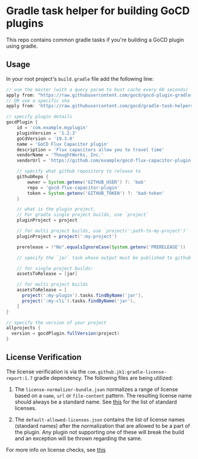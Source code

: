 # Gradle task helper for building GoCD plugins

This repo contains common gradle tasks if you're building a GoCD plugin using gradle.

## Usage

In your root project's `build.gradle` file add the following line:

```gradle
// use the master (with a query param to bust cache every 60 seconds)
apply from: "https://raw.githubusercontent.com/gocd/gocd-plugin-gradle-task-helpers/master/helper.gradle?_=${(int) (new Date().toInstant().epochSecond / 60)}"
// OR use a specific sha
apply from: 'https://raw.githubusercontent.com/gocd/gradle-task-helpers/GIT_COMMITISH/helper.gradle'

// specify plugin details
gocdPlugin {
    id = 'com.example.myplugin'
    pluginVersion = '1.2.3'
    goCdVersion = '19.3.0'
    name = 'GoCD Flux Capacitor plugin'
    description = 'Flux capacitors allow you to travel time'
    vendorName = 'ThoughtWorks, Inc.'
    vendorUrl = 'https://github.com/example/gocd-flux-capacitor-plugin'

    // specify what github repository to release to
    githubRepo {
        owner = System.getenv('GITHUB_USER') ?: 'bob'
        repo = 'gocd-flux-capacitor-plugin'
        token = System.getenv('GITHUB_TOKEN') ?: 'bad-token'
    }

    // what is the plugin project.
    // For gradle single project builds, use `project`
    pluginProject = project

    // for multi project builds, use `project(':path-to-my-project')`
    pluginProject = project(':my-project')

    prerelease = !"No".equalsIgnoreCase(System.getenv('PRERELEASE'))

    // specify the `jar` task whose output must be published to github release

    // for single project builds:
    assetsToRelease = [jar]

    // for multi project builds
    assetsToRelease = [
      project(':my-plugin').tasks.findByName('jar'),
      project(':my-cli').tasks.findByName('jar'),
    ]
}

// specify the version of your project
allprojects {
  version = gocdPlugin.fullVersion(project)
}
```

## License Verification

The license verification is via the `com.github.jk1:gradle-license-report:1.7` gradle dependency. The following files are being utilized:

1. The `license-normalizer-bundle.json` normalizes a range of license based on a `name`, `url` or `file-content` pattern. The resulting license name should always be a standard name. See [this](https://spdx.org/licenses/) for the list of standard licenses.

2. The `default-allowed-licenses.json` contains the list of license names (standard names) after the normalization that are allowed to be a part of the plugin. Any plugin not supporting one of these will break the build and an exception will be thrown regarding the same.

For more info on license checks, see [this](https://github.com/jk1/Gradle-License-Report#license-data-grouping)
